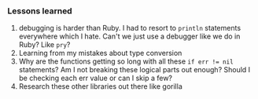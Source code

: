 ### Lessons learned

1. debugging is harder than Ruby.  I had to resort to `println` statements
everywhere which I hate.  Can't we just use a debugger like we do in Ruby?
Like `pry`?
1. Learning from my mistakes about type conversion
1. Why are the functions getting so long with all these `if err != nil` statements?
Am I not breaking these logical parts out enough?  Should I be checking each err
value or can I skip a few?
1. Research these other libraries out there like gorilla
